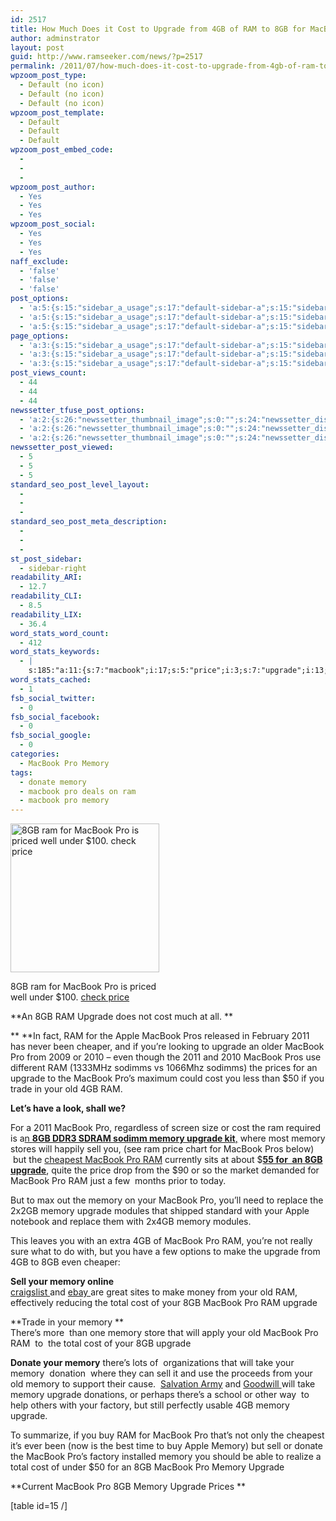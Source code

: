 ```yaml
---
id: 2517
title: How Much Does it Cost to Upgrade from 4GB of RAM to 8GB for MacBook Pro?
author: adminstrator
layout: post
guid: http://www.ramseeker.com/news/?p=2517
permalink: /2011/07/how-much-does-it-cost-to-upgrade-from-4gb-of-ram-to-8gb-for-macbook-pro/
wpzoom_post_type:
  - Default (no icon)
  - Default (no icon)
  - Default (no icon)
wpzoom_post_template:
  - Default
  - Default
  - Default
wpzoom_post_embed_code:
  - 
  - 
  - 
wpzoom_post_author:
  - Yes
  - Yes
  - Yes
wpzoom_post_social:
  - Yes
  - Yes
  - Yes
naff_exclude:
  - 'false'
  - 'false'
  - 'false'
post_options:
  - 'a:5:{s:15:"sidebar_a_usage";s:17:"default-sidebar-a";s:15:"sidebar_b_usage";s:17:"default-sidebar-b";s:9:"hwa_usage";s:17:"default-headerbar";s:8:"ad_above";s:0:"";s:8:"ad_below";s:0:"";}'
  - 'a:5:{s:15:"sidebar_a_usage";s:17:"default-sidebar-a";s:15:"sidebar_b_usage";s:17:"default-sidebar-b";s:9:"hwa_usage";s:17:"default-headerbar";s:8:"ad_above";s:0:"";s:8:"ad_below";s:0:"";}'
  - 'a:5:{s:15:"sidebar_a_usage";s:17:"default-sidebar-a";s:15:"sidebar_b_usage";s:17:"default-sidebar-b";s:9:"hwa_usage";s:17:"default-headerbar";s:8:"ad_above";s:0:"";s:8:"ad_below";s:0:"";}'
page_options:
  - 'a:3:{s:15:"sidebar_a_usage";s:17:"default-sidebar-a";s:15:"sidebar_b_usage";s:17:"default-sidebar-b";s:9:"hwa_usage";s:17:"default-headerbar";}'
  - 'a:3:{s:15:"sidebar_a_usage";s:17:"default-sidebar-a";s:15:"sidebar_b_usage";s:17:"default-sidebar-b";s:9:"hwa_usage";s:17:"default-headerbar";}'
  - 'a:3:{s:15:"sidebar_a_usage";s:17:"default-sidebar-a";s:15:"sidebar_b_usage";s:17:"default-sidebar-b";s:9:"hwa_usage";s:17:"default-headerbar";}'
post_views_count:
  - 44
  - 44
  - 44
newssetter_tfuse_post_options:
  - 'a:2:{s:26:"newssetter_thumbnail_image";s:0:"";s:24:"newssetter_disable_image";s:4:"true";}'
  - 'a:2:{s:26:"newssetter_thumbnail_image";s:0:"";s:24:"newssetter_disable_image";s:4:"true";}'
  - 'a:2:{s:26:"newssetter_thumbnail_image";s:0:"";s:24:"newssetter_disable_image";s:4:"true";}'
newssetter_post_viewed:
  - 5
  - 5
  - 5
standard_seo_post_level_layout:
  - 
  - 
  - 
standard_seo_post_meta_description:
  - 
  - 
  - 
st_post_sidebar:
  - sidebar-right
readability_ARI:
  - 12.7
readability_CLI:
  - 8.5
readability_LIX:
  - 36.4
word_stats_word_count:
  - 412
word_stats_keywords:
  - |
    s:185:"a:11:{s:7:"macbook";i:17;s:5:"price";i:3;s:7:"upgrade";i:13;s:4:"cost";i:6;s:5:"apple";i:3;s:4:"pros";i:3;i:2011;i:3;s:6:"memory";i:17;s:4:"sell";i:4;s:5:"total";i:3;s:7:"there's";i:3;}";
word_stats_cached:
  - 1
fsb_social_twitter:
  - 0
fsb_social_facebook:
  - 0
fsb_social_google:
  - 0
categories:
  - MacBook Pro Memory
tags:
  - donate memory
  - macbook pro deals on ram
  - macbook pro memory
---
```

<div id="attachment_12871" style="width: 248px" class="wp-caption alignleft">
  <a href="http://www.amazon.com/gp/product/B008LTBJFM/ref=as_li_tl?ie=UTF8&camp=1789&creative=390957&creativeASIN=B008LTBJFM&linkCode=as2&tag=ramseeker-20&linkId=KPL63F7ZJANFCCWK"><img class="size-full wp-image-12871" src="http://www.ramseeker.com/wp-content/uploads/2015/03/cropped-Screenshot-2015-03-11-at-11.37.58-AM-e1426088326107.png" alt="8GB ram for MacBook Pro is priced well under $100.  check price " width="238" height="238" /></a>
  
  <p class="wp-caption-text">
    8GB ram for MacBook Pro is priced well under $100. <a href="http://www.amazon.com/gp/product/B008LTBJFM/ref=as_li_tl?ie=UTF8&camp=1789&creative=390957&creativeASIN=B008LTBJFM&linkCode=as2&tag=ramseeker-20&linkId=KPL63F7ZJANFCCWK"> check price </a>
  </p>
</div>

**An 8GB RAM Upgrade does not cost much at all. **

** **In fact, RAM for the Apple MacBook Pros released in February 2011 has never been cheaper, and if you&#8217;re looking to upgrade an older MacBook Pro from 2009 or 2010 &#8211; even though the 2011 and 2010 MacBook Pros use different RAM (1333MHz sodimms vs 1066Mhz sodimms) the prices for an upgrade to the MacBook Pro&#8217;s maximum could cost you less than $50 if you trade in your old 4GB RAM.

**Let&#8217;s have a look, shall we?**

For a 2011 MacBook Pro, regardless of screen size or cost the ram required is a[n **8GB DDR3 SDRAM sodimm memory upgrade kit**,][1] where most memory stores will happily sell you, (see ram price chart for MacBook Pros below)  but the [cheapest MacBook Pro RAM][2] currently sits at about $**[55 for  an 8GB upgrade][3]**, quite the price drop from the $90 or so the market demanded for MacBook Pro RAM just a few  months prior to today.

But to max out the memory on your MacBook Pro, you&#8217;ll need to replace the 2x2GB memory upgrade modules that shipped standard with your Apple notebook and replace them with 2x4GB memory modules.

This leaves you with an extra 4GB of MacBook Pro RAM, you&#8217;re not really sure what to do with, but you have a few options to make the upgrade from 4GB to 8GB even cheaper:

**Sell your memory online**  
[ craigslist ][4]and [ebay ][5]are great sites to make money from your old RAM, effectively reducing the total cost of your 8GB MacBook Pro RAM upgrade

**Trade in your memory **  
There&#8217;s more  than one memory store that will apply your old MacBook Pro RAM  to  the total cost of your 8GB upgrade

**Donate your memory** there&#8217;s lots of  organizations that will take your memory  donation  where they can sell it and use the proceeds from your old memory to support their cause.  [Salvation Army][6] and [Goodwill ][6]will take memory upgrade donations, or perhaps there&#8217;s a school or other way  to help others with your factory, but still perfectly usable 4GB memory upgrade.

To summarize, if you buy RAM for MacBook Pro that&#8217;s not only the cheapest it&#8217;s ever been (now is the best time to buy Apple Memory) but sell or donate the MacBook Pro&#8217;s factory installed memory you should be able to realize a total cost of under $50 for an 8GB MacBook Pro Memory Upgrade

**Current MacBook Pro 8GB Memory Upgrade Prices **

[table id=15 /]

 [1]: http://www.ramseeker.com/8GB
 [2]: http://www.ramseeker.com/cheapest-ram-upgrades-for-apple-computers-july-25-2011/ "Cheapest RAM Upgrades for Apple Computers. July 25, 2011"
 [3]: http://www.amazon.com/dp/B002YUF8ZG/ref=as_li_ss_til?tag=ramseeker-20&camp=213381&creative=390973&linkCode=as4&creativeASIN=B002YUF8ZG&adid=1M72YM31597Z6H77GVMK&
 [4]: http://www.craigslist.org
 [5]: http://www.ebay.com
 [6]: http://www.salvationarmyusa.org/usn/www_usn_2.nsf
